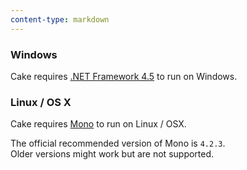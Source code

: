 ```yaml
---
content-type: markdown
---
```


### Windows

Cake requires [.NET Framework 4.5](https://www.microsoft.com/en-us/download/details.aspx?id=30653) to run on Windows.

### Linux / OS X

Cake requires [Mono](http://www.mono-project.com/) to run on Linux / OSX.

The official recommended version of Mono is `4.2.3`.  
Older versions might work but are not supported.
